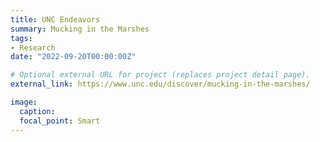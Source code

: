 ```yaml
---
title: UNC Endeavors
summary: Mucking in the Marshes
tags:
- Research
date: "2022-09-20T00:00:00Z"

# Optional external URL for project (replaces project detail page).
external_link: https://www.unc.edu/discover/mucking-in-the-marshes/

image:
  caption:
  focal_point: Smart
---
```


